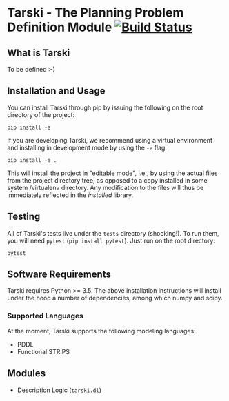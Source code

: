 
# Tarski - The Planning Problem Definition Module [![Build Status](https://travis-ci.com/aig-upf/tarski.svg?branch=master)](https://travis-ci.com/aig-upf/tarski)

## What is Tarski
To be defined :-)

## Installation and Usage

You can install Tarski through pip by issuing the following on the root directory of the project: 
    
    pip install -e 

If you are developing Tarski, we recommend using a virtual environment and installing in development mode
by using the `-e` flag:  

    pip install -e .

This will install the project in "editable mode", i.e., by using the actual files from the project directory
tree, as opposed to a copy installed in some system /virtualenv directory. Any modification to the files
will thus be immediately reflected in the _installed_ library.


## Testing 
All of Tarski's tests live under the `tests` directory (shocking!).
To run them, you will need `pytest` (`pip install pytest`). Just run on the root directory:

    pytest





## Software Requirements
Tarski requires Python >= 3.5.
The above installation instructions will install under the hood a number of dependencies, among which
numpy and scipy.


### Supported Languages
At the moment, Tarski supports the following modeling languages:
* PDDL
* Functional STRIPS


## Modules

* Description Logic (`tarski.dl`)
